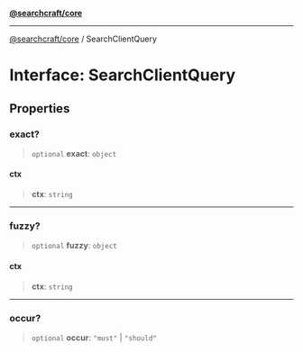 [**@searchcraft/core**](/reference/sdk/core/README.md)

***

[@searchcraft/core](/reference/sdk/core/globals.md) / SearchClientQuery

# Interface: SearchClientQuery

## Properties

### exact?

> `optional` **exact**: `object`

#### ctx

> **ctx**: `string`

***

### fuzzy?

> `optional` **fuzzy**: `object`

#### ctx

> **ctx**: `string`

***

### occur?

> `optional` **occur**: `"must"` \| `"should"`

